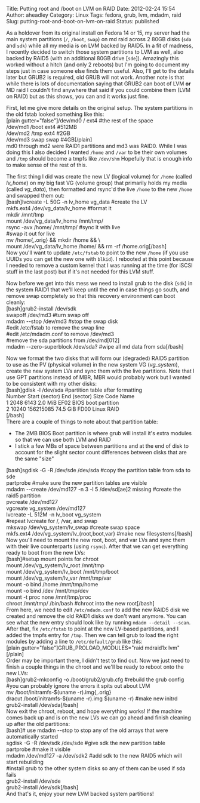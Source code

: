 Title: Putting root and /boot on LVM on RAID
Date: 2012-02-24 15:54
Author: aheadley
Category: Linux
Tags: fedora, grub, lvm, mdadm, raid
Slug: putting-root-and-boot-on-lvm-on-raid
Status: published

As a holdover from its original install on Fedora 14 or 15, my server
had the main system partitions (`/`, `/boot`, `swap`) on md raid across
2 80GB disks (`sda` and `sdk`) while all my media is on LVM backed by
RAID5. In a fit of madness, I recently decided to switch those system
partitions to LVM as well, also backed by RAID5 (with an additional 80GB
drive [`sde`]). Amazingly this worked without a hitch (and only 2
reboots) but I'm going to document my steps just in case someone else
finds them useful. Also, I'll get to the details later but GRUB2 is
required, old GRUB will not work. Another note is that while there is
lots of documentation saying that GRUB2 can boot of LVM **or** MD raid I
couldn't find anywhere that said if you could combine them (LVM on RAID)
but as this shows, you can and it works just fine.

First, let me give more details on the original setup. The system
partitions in the old fstab looked something like this:  
[plain gutter="false"]/dev/md0 / ext4 \#the rest of the space  
/dev/md1 /boot ext4 \#512MB  
/dev/md2 /tmp ext4 \#2GB  
/dev/md3 swap swap \#4GB[/plain]  
md0 through md2 were RAID1 partitions and md3 was RAID0. While I was
doing this I also decided I wanted `/home` and `/var` to be their own
volumes and `/tmp` should become a tmpfs like `/dev/shm` Hopefully that
is enough info to make sense of the rest of this.

The first thing I did was create the new LV (logical volume) for `/home`
(called *lv\_home*) on my big fast VG (volume group) that primarily
holds my media (called *vg\_data*), then formatted and rsync'd the live
`/home` to the new `/home` and swapped them out:  
[bash]lvcreate -L 50G -n lv\_home vg\_data \#create the LV  
mkfs.ext4 /dev/vg\_data/lv\_home \#format it  
mkdir /mnt/tmp  
mount /dev/vg\_data/lv\_home /mnt/tmp/  
rsync -avx /home/ /mnt/tmp/ \#sync it with live  
\#swap it out for live  
mv /home{,.orig} && mkdir /home && \\  
mount /dev/vg\_data/lv\_home /home/ && rm -rf /home.orig[/bash]  
Now you'll want to update `/etc/fstab` to point to the new `/home` (if
you use UUIDs you can get the new one with `blkid`). I rebooted at this
point because I needed to remove a custom kernel that I was running at
the time (for iSCSI stuff in the last post) but if it's not needed for
this LVM stuff.

Now before we get into this mess we need to install grub to the disk
(`sdk`) in the system RAID1 that we'll keep until the end in case things
go south, and remove swap completely so that this recovery environment
can boot cleanly:  
[bash]grub2-install /dev/sdk  
swapoff /dev/md3 \#turn swap off  
mdadm --stop /dev/md3 \#stop the swap disk  
\#edit /etc/fstab to remove the swap line  
\#edit /etc/mdadm.conf to remove /dev/md3  
\#remove the sda partitions from /dev/md[012]  
mdadm --zero-superblock /dev/sda? \#wipe all md data from sda[/bash]

Now we format the two disks that will form our (degraded) RAID5
partition to use as the PV (physical volume) in the new system VG
(*vg\_system*), create the new system LVs and sync them with the live
partitions. Note that I use GPT partitions instead of MBR, MBR would
probably work but I wanted to be consistent with my other disks:  
[bash]gdisk -l /dev/sda \#partition table after formatting  
Number Start (sector) End (sector) Size Code Name  
1 2048 6143 2.0 MiB EF02 BIOS boot partition  
2 10240 156215085 74.5 GiB FD00 Linux RAID  
[/bash]  
There are a couple of things to note about that partition table:

-   The 2MB BIOS Boot partition is where grub will install it's extra
    modules so that we can use both LVM and RAID
-   I stick a few MBs of space between partitions and at the end of disk
    to account for the slight sector count differences between disks
    that are the same "size"

[bash]sgdisk -G -R /dev/sde /dev/sda \#copy the partition table from sda
to sde  
partprobe \#make sure the new partition tables are visible  
mdadm --create /dev/md127 -n 3 -l 5 /dev/sd[ae]2 missing \#create the
raid5 partition  
pvcreate /dev/md127  
vgcreate vg\_system /dev/md127  
lvcreate -L 512M -n lv\_boot vg\_system  
\#repeat lvcreate for /, /var, and swap  
mkswap /dev/vg\_system/lv\_swap \#create swap space  
mkfs.ext4 /dev/vg\_system/lv\_{root,boot,var} \#make new
filesystems[/bash]  
Now you'll need to mount the new root, boot, and var LVs and sync them
with their live counterparts (using `rsync`). After that we can get
everything ready to boot from the new LVs:  
[bash]\#setup mount points for chroot  
mount /dev/vg\_system/lv\_root /mnt/tmp  
mount /dev/vg\_system/lv\_boot /mnt/tmp/boot  
mount /dev/vg\_system/lv\_var /mnt/tmp/var  
mount -o bind /home /mnt/tmp/home  
mount -o bind /dev /mnt/tmp/dev  
mount -t proc none /mnt/tmp/proc  
chroot /mnt/tmp/ /bin/bash \#chroot into the new root[/bash]  
From here, we need to edit `/etc/mdadm.conf` to add the new RAID5 disk
we created and remove the old RAID1 disks we don't want anymore. You can
see what the new entry should look like by running
`mdadm --detail --scan`. After that, fix `/etc/fstab` to point at the
new LV-based partitions, and I added the tmpfs entry for `/tmp`. Then we
can tell grub to load the right modules by adding a line to
`/etc/default/grub` like this:  
[plain gutter="false"]GRUB\_PROLOAD\_MODULES="raid mdraid1x
lvm"[/plain]  
Order may be important there, I didn't test to find out. Now we just
need to finish a couple things in the chroot and we'll be ready to
reboot onto the new LVs:  
[bash]grub2-mkconfig -o /boot/grub2/grub.cfg \#rebuild the grub config  
\#you can probably ignore the errors it spits out about LVM  
mv /boot/initramfs-\$(uname -r).img{,.orig}  
dracut /boot/initramfs-\$(uname -r).img \$(uname -r) \#make new initrd  
grub2-install /dev/sda[/bash]  
Now exit the chroot, reboot, and hope everything works! If the machine
comes back up and is on the new LVs we can go ahead and finish cleaning
up after the old partitions:  
[bash]\# use mdadm --stop to stop any of the old arrays that were
automatically started  
sgdisk -G -R /dev/sdk /dev/sde \#give sdk the new partition table  
partprobe \#make it visible  
mdadm /dev/md127 -a /dev/sdk2 \#add sdk to the new RAID5 which will
start rebuilding  
\#install grub to the other system disks so any of them can be used if
sda fails  
grub2-install /dev/sde  
grub2-install /dev/sdk[/bash]  
And that's it, enjoy your new LVM backed system partitions!
